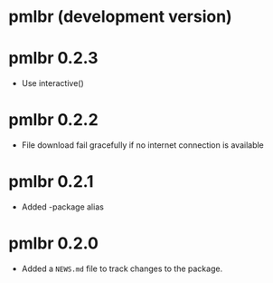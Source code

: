# pmlbr (development version)

# pmlbr 0.2.3

* Use interactive()

# pmlbr 0.2.2
* File download fail gracefully if no internet connection is available

# pmlbr 0.2.1
* Added -package alias

# pmlbr 0.2.0

* Added a `NEWS.md` file to track changes to the package.
